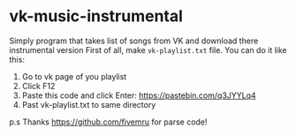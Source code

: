 # vk-music-instrumental
Simply program that takes list of songs from VK and download there instrumental version
First of all, make <code>vk-playlist.txt</code> file. You can do it like this:
1. Go to vk page of you playlist
2. Click F12
3. Paste this code and click Enter:
https://pastebin.com/q3JYYLq4
4. Past vk-playlist.txt to same directory

p.s Thanks https://github.com/fivemru for parse code!
